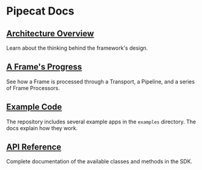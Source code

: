 # Pipecat Docs

## [Architecture Overview](architecture.md)

Learn about the thinking behind the framework's design.

## [A Frame's Progress](frame-progress.md)

See how a Frame is processed through a Transport, a Pipeline, and a series of Frame Processors.

## [Example Code](examples/)

The repository includes several example apps in the `examples` directory. The docs explain how they work.

## [API Reference](api/)

Complete documentation of the available classes and methods in the SDK.
